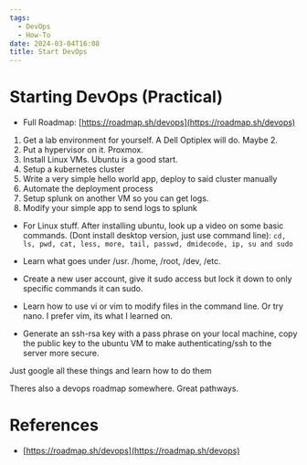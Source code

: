 ```yaml
---
tags:
  - DevOps
  - How-To
date: 2024-03-04T16:08
title: Start DevOps
---
```

<!-- 2024-03-04-1608 (March 04, 2024 04:08 PM) -->

# Starting DevOps (Practical)
- Full Roadmap: [https://roadmap.sh/devops](https://roadmap.sh/devops)

1. Get a lab environment for yourself. A Dell Optiplex will do. Maybe 2.
2. Put a hypervisor on it. Proxmox.
3. Install Linux VMs. Ubuntu is a good start.
4. Setup a kubernetes cluster
5. Write a very simple hello world app, deploy to said cluster manually
6. Automate the deployment process
7. Setup splunk on another VM so you can get logs.
8. Modify your simple app to send logs to splunk

- For Linux stuff. After installing ubuntu, look up a video on some basic commands. (Dont install desktop version, just use command line):
`cd, ls, pwd, cat, less, more, tail, passwd, dmidecode, ip, su and sudo`

- Learn what goes under /usr. /home, /root, /dev, /etc.

- Create a new user account, give it sudo access but lock it down to only specific commands it can sudo.

- Learn how to use vi or vim to modify files in the command line. Or try nano. I prefer vim, its what I learned on.

- Generate an ssh-rsa key with a pass phrase on your local machine, copy the public key to the ubuntu VM to make authenticating/ssh to the server more secure.

Just google all these things and learn how to do them

Theres also a devops roadmap somewhere. Great pathways.

# References
- [https://roadmap.sh/devops](https://roadmap.sh/devops)
